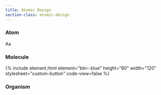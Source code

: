 ```yaml
---
title: Atomic Design
section-class: atomic-design
---
```


### Atom 
<div class="styleguide-type-sample sans">Aa</div>

### Molecule

{% include element.html element="btn--blue" height="80" width="120" stylesheet="custom-button" code-view=false %}

### Organism
